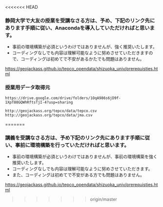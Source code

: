 <<<<<<< HEAD
### 静岡大学で大友の授業を受講なさる方は、予め、下記のリンク先にあります手順に従い、Anacondaを導入していただければと思います。

- 事前の環境構築が必須というわけではありませんが、強く推奨いたします。
- コーディングなしでも内容は理解可能なように努めさせていただきますので、コーディングは初めてで不安があるかたでも問題はありません。  

https://geojackass.github.io/tepco_opendata/shizuoka_univ/prerequisties.html

### 授業用データ取得元

```
https://drive.google.com/drive/folders/1OqA986s6jD9f-1XpT88GQWhRftsTjI-4?usp=sharing
```

```
http://geojackass.org/tepco/data/tepco.csv
http://geojackass.org/tepco/data/jma.csv

```
=======
### 講義を受講なさる方は、予め下記のリンク先にあります手順に従い、事前に環境構築を行っていただければと思います。

- 事前の環境構築が必須というわけではありませんが、事前の環境構築を強く推奨いたします。
- コーディングなしでも内容は理解可能なように努めさせていただきます。
- また、コーディングは初めてで不安がある方でも問題はありません。

https://geojackass.github.io/tepco_opendata/shizuoka_univ/prerequisties.html
>>>>>>> origin/master
